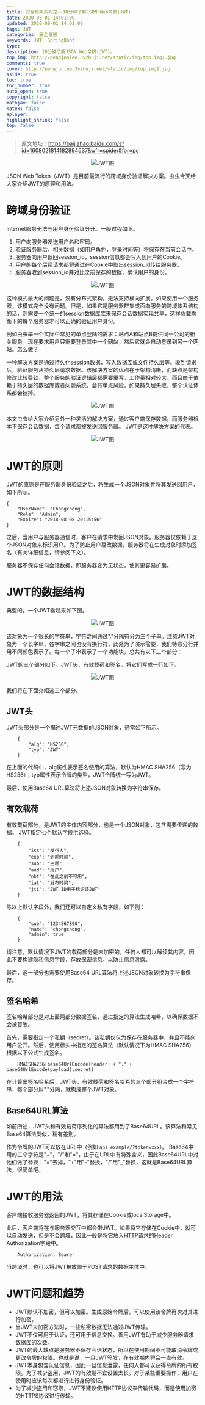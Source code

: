 ```yaml
---
title: 安全框架系列之--10分钟了解JSON Web令牌(JWT)
date: 2020-08-01 14:01:00
updated: 2020-08-01 14:01:00
tags: JWT
categories: 安全框架
keywords: JWT, SpringBoot
type: 
description: 10分钟了解JSON Web令牌(JWT)。
top_img: http://pengjunlee.3vzhuji.net/static/img/top_img1.jpg
comments: true
cover: http://pengjunlee.3vzhuji.net/static/img/top_img1.jpg
aside: true
toc: true
toc_number: true
auto_open: true
copyright: false
mathjax: false
katex: false
aplayer:
highlight_shrink: false
top: false
---
```

> 原文地址：<https://baijiahao.baidu.com/s?id=1608021814182894637&wfr=spider&for=pc>

<div align=center>

![JWT图](http://pengjunlee.3vzhuji.net/static/security/23.jpg "JWT示意图")
<div align=left>

JSON Web Token（JWT）是目前最流行的跨域身份验证解决方案。虫虫今天给大家介绍JWT的原理和用法。

# 跨域身份验证
Internet服务无法与用户身份验证分开。一般过程如下。

1. 用户向服务器发送用户名和密码。
2. 验证服务器后，相关数据（如用户角色，登录时间等）将保存在当前会话中。
3. 服务器向用户返回session_id，session信息都会写入到用户的Cookie。
4. 用户的每个后续请求都将通过在Cookie中取出session_id传给服务器。
5. 服务器收到session_id并对比之前保存的数据，确认用户的身份。

<div align=center>

![JWT图](http://pengjunlee.3vzhuji.net/static/security/24.jpg "JWT示意图")
<div align=left>

这种模式最大的问题是，没有分布式架构，无法支持横向扩展。如果使用一个服务器，该模式完全没有问题。但是，如果它是服务器群集或面向服务的跨域体系结构的话，则需要一个统一的session数据库库来保存会话数据实现共享，这样负载均衡下的每个服务器才可以正确的验证用户身份。

例如虫虫举一个实际中常见的单点登陆的需求：站点A和站点B提供同一公司的相关服务。现在要求用户只需要登录其中一个网站，然后它就会自动登录到另一个网站。怎么做？

一种解决方案是通过持久化session数据，写入数据库或文件持久层等。收到请求后，验证服务从持久层请求数据。该解决方案的优点在于架构清晰，而缺点是架构修改比较费劲，整个服务的验证逻辑层都需要重写，工作量相对较大。而且由于依赖于持久层的数据库或者问题系统，会有单点风险，如果持久层失败，整个认证体系都会挂掉。

<div align=center>

![JWT图](http://pengjunlee.3vzhuji.net/static/security/25.jpg "JWT示意图")
<div align=left>

本文虫虫给大家介绍另外一种灵活的解决方案，通过客户端保存数据，而服务器根本不保存会话数据，每个请求都被发送回服务器。 JWT是这种解决方案的代表。

<div align=center>

![JWT图](http://pengjunlee.3vzhuji.net/static/security/26.jpg "JWT示意图")
<div align=left>

# JWT的原则
JWT的原则是在服务器身份验证之后，将生成一个JSON对象并将其发送回用户，如下所示。

	{
	    "UserName": "Chongchong", 
	    "Role": "Admin", 
	    "Expire": "2018-08-08 20:15:56"
	}

之后，当用户与服务器通信时，客户在请求中发回JSON对象。服务器仅依赖于这个JSON对象来标识用户。为了防止用户篡改数据，服务器将在生成对象时添加签名（有关详细信息，请参阅下文）。

服务器不保存任何会话数据，即服务器变为无状态，使其更容易扩展。

# JWT的数据结构
典型的，一个JWT看起来如下图。

<div align=center>

![JWT图](http://pengjunlee.3vzhuji.net/static/security/27.png "JWT示意图")
<div align=left>

该对象为一个很长的字符串，字符之间通过"."分隔符分为三个子串。注意JWT对象为一个长字串，各字串之间也没有换行符，此处为了演示需要，我们特意分行并用不同颜色表示了。每一个子串表示了一个功能块，总共有以下三个部分：

JWT的三个部分如下。JWT头、有效载荷和签名，将它们写成一行如下。

<div align=center>

![JWT图](http://pengjunlee.3vzhuji.net/static/security/28.jpg "JWT示意图")
<div align=left>

我们将在下面介绍这三个部分。

## JWT头
JWT头部分是一个描述JWT元数据的JSON对象，通常如下所示。
```
	{
	    "alg": "HS256", 
	    "typ": "JWT"
	}
```
在上面的代码中，alg属性表示签名使用的算法，默认为HMAC SHA256（写为HS256）；typ属性表示令牌的类型，JWT令牌统一写为JWT。

最后，使用Base64 URL算法将上述JSON对象转换为字符串保存。

## 有效载荷
有效载荷部分，是JWT的主体内容部分，也是一个JSON对象，包含需要传递的数据。 JWT指定七个默认字段供选择。
```
	{
	    "iss": "发行人", 
	    "exp": "到期时间", 
	    "sub": "主题", 
	    "aud": "用户", 
	    "nbf": "在此之前不可用", 
	    "iat": "发布时间", 
	    "jti": "JWT ID用于标识该JWT"
	}
```
除以上默认字段外，我们还可以自定义私有字段，如下例：
```
	{
	    "sub": "1234567890", 
	    "name": "chongchong", 
	    "admin": true
	}
```
请注意，默认情况下JWT的载荷部分是未加密的，任何人都可以解读其内容，因此不要构建隐私信息字段，存放保密信息，以防止信息泄露。

最后，这一部分也需要使用Base64 URL算法将上述JSON对象转换为字符串保存。

## 签名哈希
签名哈希部分是对上面两部分数据签名，通过指定的算法生成哈希，以确保数据不会被篡改。

首先，需要指定一个私钥（secret）。该私钥仅仅为保存在服务器中，并且不能向用户公开。然后，使用标头中指定的签名算法（默认情况下为HMAC SHA256）根据以下公式生成签名。
```
	HMACSHA256(base64UrlEncode(header) + "." + base64UrlEncode(payload),secret)
```

在计算出签名哈希后，JWT头，有效载荷和签名哈希的三个部分组合成一个字符串，每个部分用"."分隔，就构成整个JWT对象。

## Base64URL算法
如前所述，JWT头和有效载荷序列化的算法都用到了Base64URL。该算法和常见Base64算法类似，稍有差别。

作为令牌的JWT可以放在URL中（例如 `api.example/?token=xxx`）。 Base64中用的三个字符是"+"，"/"和"="，由于在URL中有特殊含义，因此Base64URL中对他们做了替换："="去掉，"+"用"-"替换，"/"用"_"替换，这就是Base64URL算法，很简单吧。

# JWT的用法
客户端接收服务器返回的JWT，将其存储在Cookie或localStorage中。

此后，客户端将在与服务器交互中都会带JWT。如果将它存储在Cookie中，就可以自动发送，但是不会跨域，因此一般是将它放入HTTP请求的Header Authorization字段中。
```
	Authorization: Bearer
```

当跨域时，也可以将JWT被放置于POST请求的数据主体中。

# JWT问题和趋势
- JWT默认不加密，但可以加密。生成原始令牌后，可以使用该令牌再次对其进行加密。
- 当JWT未加密方法时，一些私密数据无法通过JWT传输。
- JWT不仅可用于认证，还可用于信息交换。善用JWT有助于减少服务器请求数据库的次数。
- JWT的最大缺点是服务器不保存会话状态，所以在使用期间不可能取消令牌或更改令牌的权限。也就是说，一旦JWT签发，在有效期内将会一直有效。
- JWT本身包含认证信息，因此一旦信息泄露，任何人都可以获得令牌的所有权限。为了减少盗用，JWT的有效期不宜设置太长。对于某些重要操作，用户在使用时应该每次都进行进行身份验证。
- 为了减少盗用和窃取，JWT不建议使用HTTP协议来传输代码，而是使用加密的HTTPS协议进行传输。